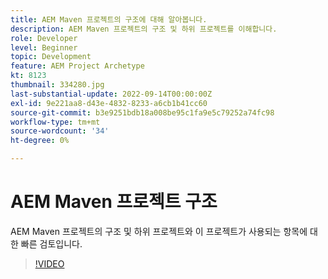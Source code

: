 ```yaml
---
title: AEM Maven 프로젝트의 구조에 대해 알아봅니다.
description: AEM Maven 프로젝트의 구조 및 하위 프로젝트를 이해합니다.
role: Developer
level: Beginner
topic: Development
feature: AEM Project Archetype
kt: 8123
thumbnail: 334280.jpg
last-substantial-update: 2022-09-14T00:00:00Z
exl-id: 9e221aa8-d43e-4832-8233-a6cb1b41cc60
source-git-commit: b3e9251bdb18a008be95c1fa9e5c79252a74fc98
workflow-type: tm+mt
source-wordcount: '34'
ht-degree: 0%

---
```


# AEM Maven 프로젝트 구조

AEM Maven 프로젝트의 구조 및 하위 프로젝트와 이 프로젝트가 사용되는 항목에 대한 빠른 검토입니다.

>[!VIDEO](https://video.tv.adobe.com/v/334280?quality=12&learn=on)
